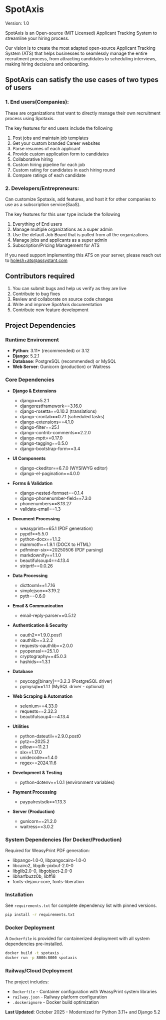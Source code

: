 # SpotAxis

Version: 1.0 

SpotAxis is an Open-source (MIT Licensed) Applicant Tracking System to streamline your hiring process.

Our vision is to create the most adapted open-source Applicant Tracking System (ATS) that helps businesses to seamlessly manage the entire recruitment process, from attracting candidates to scheduling interviews, making hiring decisions and onboarding.

## SpotAxis can satisfy the use cases of two types of users ##

### 1. End users(Companies): ###
These are organizations that want to directly manage their own recruitment process using Spotaxis.

The key features for end users include the following
1. Post jobs and maintain job templates
2. Get your custom branded Career websites
3. Parse resumes of each applicant
4. Provide custom application form to candidates
5. Collaborative hiring
6. Custom hiring pipeline for each job
7. Custom rating for candidates in each hiring round
8. Compare ratings of each candidate

### 2. Developers/Entrepreneurs: ###
Can customize Spotaxis, add features, and host it for other companies to use as a subscription service(SaaS).

The key features for this user type include the following
1. Everything of End users
2. Manage multiple organizations as a super admin
3. Use the default Job Board that is pulled from all the organizations.
4. Manage jobs and applicants as a super admin
5. Subscription/Pricing Management for ATS

If you need support implementing this ATS on your server, please reach out to holesh+ats@assystant.com

## Contributors required ##

1. You can submit bugs  and help us verify as they are live
2. Contribute to bug fixes
3. Review and collaborate on source code changes
4. Write and improve SpotAxis documentation
5. Contribute new feature development

## Project Dependencies ##

### Runtime Environment
* **Python**: 3.11+ (recommended) or 3.12
* **Django**: 5.2.1
* **Database**: PostgreSQL (recommended) or MySQL
* **Web Server**: Gunicorn (production) or Waitress

### Core Dependencies
* **Django & Extensions**
  * django==5.2.1
  * djangorestframework==3.16.0
  * django-rosetta==0.10.2 (translations)
  * django-crontab==0.7.1 (scheduled tasks)
  * django-extensions==4.1.0
  * django-filter==25.1
  * django-contrib-comments==2.2.0
  * django-mptt==0.17.0
  * django-tagging==0.5.0
  * django-bootstrap-form==3.4

* **UI Components**
  * django-ckeditor==6.7.0 (WYSIWYG editor)
  * django-el-pagination==4.0.0

* **Forms & Validation**
  * django-nested-formset==0.1.4
  * django-phonenumber-field==7.3.0
  * phonenumbers==8.13.27
  * validate-email==1.3

* **Document Processing**
  * weasyprint==65.1 (PDF generation)
  * pypdf==5.5.0
  * python-docx==1.1.2
  * mammoth==1.9.1 (DOCX to HTML)
  * pdfminer-six==20250506 (PDF parsing)
  * markdownify==1.1.0
  * beautifulsoup4==4.13.4
  * striprtf==0.0.26

* **Data Processing**
  * dicttoxml==1.7.16
  * simplejson==3.19.2
  * pyth==0.6.0

* **Email & Communication**
  * email-reply-parser==0.5.12

* **Authentication & Security**
  * oauth2==1.9.0.post1
  * oauthlib==3.2.2
  * requests-oauthlib==2.0.0
  * pyopenssl==25.1.0
  * cryptography==45.0.3
  * hashids==1.3.1

* **Database**
  * psycopg[binary]==3.2.3 (PostgreSQL driver)
  * pymysql==1.1.1 (MySQL driver - optional)

* **Web Scraping & Automation**
  * selenium==4.33.0
  * requests==2.32.3
  * beautifulsoup4==4.13.4

* **Utilities**
  * python-dateutil==2.9.0.post0
  * pytz==2025.2
  * pillow==11.2.1
  * six==1.17.0
  * unidecode==1.4.0
  * regex==2024.11.6

* **Development & Testing**
  * python-dotenv==1.0.1 (environment variables)

* **Payment Processing**
  * paypalrestsdk==1.13.3

* **Server (Production)**
  * gunicorn==21.2.0
  * waitress==3.0.2

### System Dependencies (for Docker/Production)
Required for WeasyPrint PDF generation:
* libpango-1.0-0, libpangocairo-1.0-0
* libcairo2, libgdk-pixbuf-2.0-0
* libglib2.0-0, libgobject-2.0-0
* libharfbuzz0b, libffi8
* fonts-dejavu-core, fonts-liberation

### Installation

See `requirements.txt` for complete dependency list with pinned versions.

```bash
pip install -r requirements.txt
```

### Docker Deployment

A `Dockerfile` is provided for containerized deployment with all system dependencies pre-installed.

```bash
docker build -t spotaxis .
docker run -p 8000:8000 spotaxis
```

### Railway/Cloud Deployment

The project includes:
* `Dockerfile` - Container configuration with WeasyPrint system libraries
* `railway.json` - Railway platform configuration
* `.dockerignore` - Docker build optimization

**Last Updated**: October 2025 - Modernized for Python 3.11+ and Django 5.2
